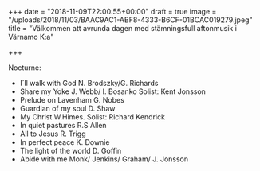 +++
date = "2018-11-09T22:00:55+00:00"
draft = true
image = "/uploads/2018/11/03/BAAC9AC1-ABF8-4333-B6CF-01BCAC019279.jpeg"
title = "Välkommen att avrunda dagen med stämningsfull aftonmusik i Värnamo K:a"

+++

Nocturne:

* I´ll walk with God​ N. Brodszky/G. Richards
* Share my Yoke​ J. Webb/ I. Bosanko  Solist: Kent Jonsson
* Prelude on Lavenham ​G. Nobes
* Guardian of my soul​ D. Shaw
* My Christ​​ W.Himes.  Solist: Richard Kendrick​
* In quiet pastures ​R.S Allen
* All to Jesus​​ R. Trigg
* In perfect peace ​K. Downie
* The light of the world ​D. Goffin
* Abide with me ​Monk/ Jenkins/ Graham/ J. Jonsson